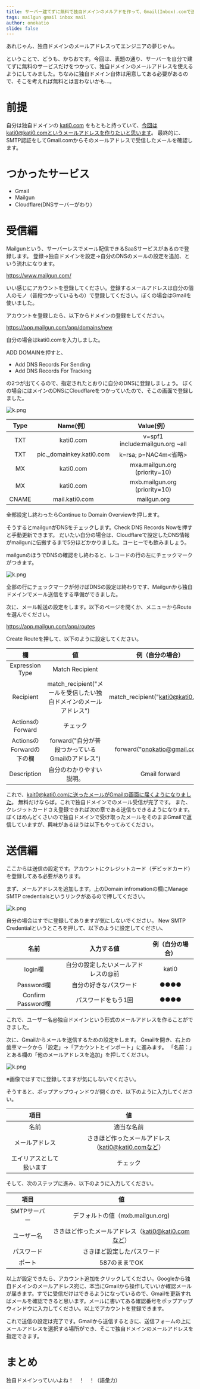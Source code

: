 ```yaml
---
title: サーバー建てずに無料で独自ドメインのメルアドを作って、Gmail(Inbox).comで送受信できるようにしてみた
tags: mailgun gmail inbox mail
author: onokatio
slide: false
---
```

あれじゃん、独自ドメインのメールアドレスってエンジニアの夢じゃん。

ということで、どうも、かちおです。今回は、表題の通り、サーバーを自分で建てずに無料のサービスだけをつかって、独自ドメインのメールアドレスを使えるようにしてみました。ちなみに独自ドメイン自体は用意してある必要があるので、そこを考えれば無料とは言わないかも…。

# 前提

自分は独自ドメインの [kati0.com](http://kati0.com) をもともと持っていて、今回はkati0@kati0.comというメールアドレスを作りたいと思います。
最終的に、SMTP認証をしてGmail.comからそのメールアドレスで受信したメールを確認します。

# つかったサービス

- Gmail
- Mailgun
- Cloudflare(DNSサーバーがわり）

# 受信編

Mailgunという、サーバーレスでメール配信できるSaaSサービスがあるので登録します。
登録→独自ドメインを設定→自分のDNSのメールの設定を追加、という流れになります。

https://www.mailgun.com/

いい感じにアカウントを登録してください。登録するメールアドレスは自分の個人のモノ（普段つかっているもの）で登録してください。ぼくの場合はGmailを使いました。

アカウントを登録したら、以下からドメインの登録をしてください。

https://app.mailgun.com/app/domains/new

自分の場合はkati0.comを入力しました。


ADD DOMAINを押すと、

- Add DNS Records For Sending
- Add DNS Records For Tracking

の2つが出てくるので、指定されたとおりに自分のDNSに登録しましょう。
ぼくの場合にはメインのDNSにCloudflareをつかっていたので、そこの画面で登録しました。

![k.png](https://qiita-image-store.s3.amazonaws.com/0/154157/f5ce9bf5-4798-881b-8c3b-72091ada1001.png)

|Type|Name(例）|Value(例）|
|:-:|:-:|:-:|
|TXT|kati0.com|v=spf1 include:mailgun.org ~all|
|TXT|pic._domainkey.kati0.com|k=rsa; p=NAC4m<省略>|
|MX|kati0.com|mxa.mailgun.org (priority=10)|
|MX|kati0.com|mxb.mailgun.org (priority=10)|
|CNAME|mail.kati0.com|mailgun.org|

全部設定し終わったらContinue to Domain Overviewを押します。

そうするとmailgunがDNSをチェックします。Check DNS Records Nowを押すと手動更新できます。
だいたい自分の場合は、Cloudflareで設定したDNS情報がmailgunに伝搬するまで5分ほどかかりました。コーヒーでも飲みましょう。

mailgunのほうでDNSの確認をし終わると、レコードの行の左にチェックマークがつきます。

![k.png](https://qiita-image-store.s3.amazonaws.com/0/154157/43467bb1-6b1b-f7e4-d669-da9f9816ae00.png)

全部の行にチェックマークが付けばDNSの設定は終わりです、Mailgunから独自ドメインでメール送信をする準備ができました。

次に、メール転送の設定をします。以下のページを開くか、メニューからRouteを選んでください。

https://app.mailgun.com/app/routes

Create Routeを押して、以下のように設定してください。

|欄|値|例（自分の場合）|
|:-:|:-:|:-:|
|Expression Type|Match Recipient|
|Recipient|match_recipient("メールを受信したい独自ドメインのメールアドレス")|match_recipient("kati0@kati0.com")	
|ActionsのForward|チェック|
|ActionsのForwardの下の欄|forward("自分が普段つかっているGmailのアドレス")|forward("onokatio@gmail.com")|
|Description|自分のわかりやすい説明。|Gmail forward|

これで、kait0@kati0.comに送ったメールがGmailの画面に届くようになりました。
無料だけならば。これで独自ドメインでのメール受信が完了です。
また、クレジットカードさえ登録できれば次の章である送信もできるようになります。
ぼくはめんどくさいので独自ドメインで受け取ったメールをそのままGmailで返信していますが、興味があるほうは以下もやってみてください。

# 送信編

ここからは送信の設定です。アカウントにクレジットカード（デビッドカード）を登録してある必要があります。

まず、メールアドレスを追加します。上のDomain infromationの欄にManage SMTP credentialsというリンクがあるので押してください。

![k.png](https://qiita-image-store.s3.amazonaws.com/0/154157/103c73bc-e4bb-383c-0619-80e437962859.png)

自分の場合はすでに登録してありますが気にしないでください。
New SMTP Credentialというところを押して、以下のように設定してください、

|名前|入力する値|例（自分の場合）|
|:-:|:-:|:-:|
|login欄|自分の設定したいメールアドレスの@前|kati0|
|Password欄|自分の好きなパスワード|●●●●|
|Confirm Password欄|パスワードをもう1回|●●●●|

これで、ユーザー名@独自ドメインという形式のメールアドレスを作ることができました。

次に、Gmailからメールを送信するための設定をします。
Gmailを開き、右上の歯車マークから「設定」→「アカウントとインポート」に進みます。
「名前：」とある欄の「他のメールアドレスを追加」を押してください。

![k.png](https://qiita-image-store.s3.amazonaws.com/0/154157/3dfd2a86-ff4d-f0f8-f945-47928927797f.png)

※画像ではすでに登録してますが気にしないでください。

そうすると、ポップアップウィンドウが開くので、以下のように入力してください。

| 項目 | 値 |
|:-:|:-:|
| 名前 | 適当な名前 |
| メールアドレス | さきほど作ったメールアドレス（kati0@kati0.comなど） |
| エイリアスとして扱います | チェック |

そして、次のステップに進み、以下のように入力してください。

| 項目 | 値 |
|:-:|:-:|
| SMTPサーバー | デフォルトの値（mxb.mailgun.org) |
| ユーザー名 | さきほど作ったメールアドレス（kati0@kati0.comなど） |
| パスワード | さきほど設定したパスワード |
| ポート | 587のままでOK |

以上が設定できたら、アカウント追加をクリックしてください。Googleから独自ドメインのメールアドレス宛に、本当にGmailから操作していいか確認メールが届きます。すでに受信だけはできるようになっているので、Gmailを更新すればメールを確認できると思います。メールに書いてある確認番号をポップアップウィンドウに入力してください。以上でアカウントを登録できます。

これで送信の設定は完了です。Gmailから送信するときに、送信フォームの上にメールアドレスを選択する場所ができ、そこで独自ドメインのメールアドレスを指定できます。

# まとめ

独自ドメインっていいよね！　！　！（語彙力）

